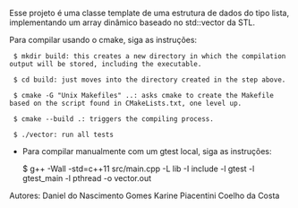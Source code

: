 
Esse projeto é uma classe template de uma estrutura de dados do tipo lista, implementando um array dinâmico baseado no std::vector da STL.

Para compilar usando o cmake, siga as instruções:

     $ mkdir build: this creates a new directory in which the compilation output will be stored, including the executable.

     $ cd build: just moves into the directory created in the step above.

     $ cmake -G "Unix Makefiles" ..: asks cmake to create the Makefile based on the script found in CMakeLists.txt, one level up.

     $ cmake --build .: triggers the compiling process.

     $ ./vector: run all tests


- Para compilar manualmente com um gtest local, siga as instruções:

  $ g++ -Wall -std=c++11 src/main.cpp -L lib -I include -l gtest -l gtest_main -l pthread -o vector.out


Autores:
	Daniel do Nascimento Gomes
	Karine Piacentini Coelho da Costa